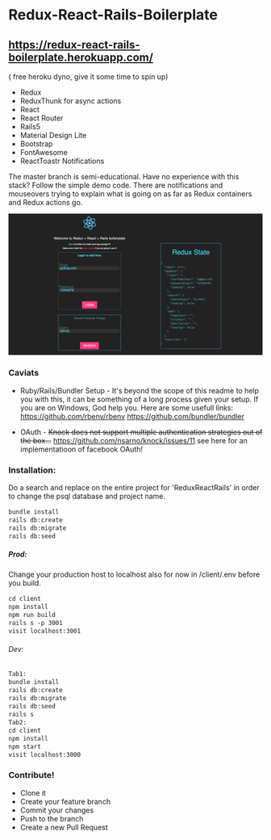 # Redux-React-Rails-Boilerplate
## https://redux-react-rails-boilerplate.herokuapp.com/ 
( free heroku dyno, give it some time to spin up)

* Redux
* ReduxThunk for async actions
* React
* React Router
* Rails5
* Material Design Lite
* Bootstrap
* FontAwesome
* ReactToastr Notifications

The master branch is semi-educational. Have no experience with this stack?
Follow the simple demo code. There are notifications and mouseovers
trying to explain what is going on as far as Redux containers and Redux
actions go.


![Screenshot](screenshot.png)

### Caviats
* Ruby/Rails/Bundler Setup - It's beyond the scope of this readme to 
help you with this, it can be something of a long process given your setup.
If you are on Windows, God help you. Here are some usefull links:
https://github.com/rbenv/rbenv https://github.com/bundler/bundler

* OAuth - ~~Knock does not support multiple authentication  strategies out
of the box...~~ https://github.com/nsarno/knock/issues/11 see here for an implementatioon
of facebook OAuth!

### Installation:

Do a search and replace on the entire project for 'ReduxReactRails' in
order to change the psql database and project name. 

```
bundle install
rails db:create
rails db:migrate
rails db:seed
```

##### Prod:
Change your production host to localhost also for now in /client/.env before you build.

```
cd client
npm install
npm run build
rails s -p 3001
visit localhost:3001
```

###### Dev:

```
Tab1:
bundle install
rails db:create
rails db:migrate
rails db:seed
rails s
Tab2:
cd client
npm install
npm start
visit localhost:3000
```

### Contribute!
* Clone it
* Create your feature branch
* Commit your changes
* Push to the branch
* Create a new Pull Request
